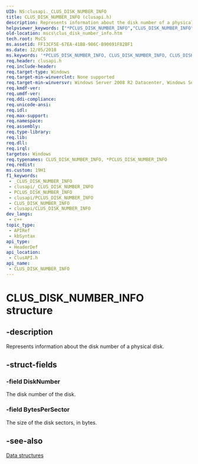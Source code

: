 ```yaml
---
UID: NS:clusapi._CLUS_DISK_NUMBER_INFO
title: CLUS_DISK_NUMBER_INFO (clusapi.h)
description: Represents information about the disk number of a physical disk.
helpviewer_keywords: ["*PCLUS_DISK_NUMBER_INFO","CLUS_DISK_NUMBER_INFO","CLUS_DISK_NUMBER_INFO structure [Failover Cluster]","PCLUS_DISK_NUMBER_INFO","PCLUS_DISK_NUMBER_INFO structure pointer [Failover Cluster]","clusapi/CLUS_DISK_NUMBER_INFO","clusapi/PCLUS_DISK_NUMBER_INFO","mscs.clus_disk_number_info"]
old-location: mscs\clus_disk_number_info.htm
tech.root: MsCS
ms.assetid: FF13CF5E-67EA-41B8-986C-B90691F82BF1
ms.date: 12/05/2018
ms.keywords: '*PCLUS_DISK_NUMBER_INFO, CLUS_DISK_NUMBER_INFO, CLUS_DISK_NUMBER_INFO structure [Failover Cluster], PCLUS_DISK_NUMBER_INFO, PCLUS_DISK_NUMBER_INFO structure pointer [Failover Cluster], clusapi/CLUS_DISK_NUMBER_INFO, clusapi/PCLUS_DISK_NUMBER_INFO, mscs.clus_disk_number_info'
req.header: clusapi.h
req.include-header: 
req.target-type: Windows
req.target-min-winverclnt: None supported
req.target-min-winversvr: Windows Server 2008 R2 Datacenter, Windows Server 2008 R2 Enterprise
req.kmdf-ver: 
req.umdf-ver: 
req.ddi-compliance: 
req.unicode-ansi: 
req.idl: 
req.max-support: 
req.namespace: 
req.assembly: 
req.type-library: 
req.lib: 
req.dll: 
req.irql: 
targetos: Windows
req.typenames: CLUS_DISK_NUMBER_INFO, *PCLUS_DISK_NUMBER_INFO
req.redist: 
ms.custom: 19H1
f1_keywords:
 - _CLUS_DISK_NUMBER_INFO
 - clusapi/_CLUS_DISK_NUMBER_INFO
 - PCLUS_DISK_NUMBER_INFO
 - clusapi/PCLUS_DISK_NUMBER_INFO
 - CLUS_DISK_NUMBER_INFO
 - clusapi/CLUS_DISK_NUMBER_INFO
dev_langs:
 - c++
topic_type:
 - APIRef
 - kbSyntax
api_type:
 - HeaderDef
api_location:
 - ClusAPI.h
api_name:
 - CLUS_DISK_NUMBER_INFO
---
```


# CLUS_DISK_NUMBER_INFO structure


## -description

Represents information about the disk number of a physical disk.

## -struct-fields

### -field DiskNumber

The disk number of the disk.

### -field BytesPerSector

The size of the disk sectors, in bytes.

## -see-also

<a href="https://docs.microsoft.com/previous-versions/windows/desktop/mscs/data-structures">Data structures</a>

